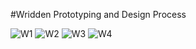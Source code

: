#Wridden Prototyping and Design Process

![W1](https://github.com/cremegon/wridden/assets/116914360/6ec4b1ab-bed0-46c4-9dd0-aa16ff4b76f9.jpg)
![W2](https://github.com/cremegon/wridden/assets/116914360/25ec6ff8-b705-4cdd-8b52-09f86c49c4ca.jpg)
![W3](https://github.com/cremegon/wridden/assets/116914360/200a72ed-b9a3-44b2-8025-64696c690acd.jpg)
![W4](https://github.com/cremegon/wridden/assets/116914360/9f9e99ed-42e4-4bec-97fc-91a9bf87385b.jpg)
